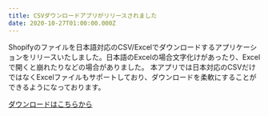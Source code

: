 ```yaml
---
title: CSVダウンロードアプリがリリースされました
date: 2020-10-27T01:00:00.000Z
---
```

Shopifyのファイルを日本語対応のCSV/Excelでダウンロードするアプリケーションをリリースいたしました。日本語のExcelの場合文字化けがあったり、Excelで開くと崩れたりなどの場合がありました。
本アプリでは日本対応のCSVだけではなくExcelファイルもサポートしており、ダウンロードを柔軟にすることができるようになっております。

[ダウンロードはこちらから](https://apps.shopify.com/csv-2)
